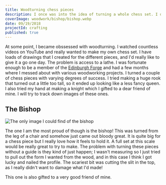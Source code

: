 ```yaml
---
title: Woodturning chess pieces
description: I once was into the idea of turning a whole chess set. I didn't get very far.
coverImage: woodwork/bishop/bishop.webp
date: 09/19/2018
projectId: crafting
published: true
---
```


At some point, I became obssessed with woodturning. I watched countless videos on YouTube and really wanted to make my own chess set. I have loads of drawings that I created for the different pieces, and I'd really like to give it a go one day. The problem is access to a lathe. I was fortunate enough to be a member of the [Edinburgh Forge](https://edinburghforge.com/) and had a few months where I messed about with various woodworking projects. I turned a couple of chess pieces with varying degrees of success. I tried making a huge rook that turned out a little too tall, so it ended up looking like a less fancy queen. I also tried my hand at making a knight which I gifted to a dear friend of mine. I will try to track down images of these ones.

## The Bishop

![The only image I could find of the bishop](woodwork/bishop/bishop.jpg)

The one I am the most proud of though is the bishop! This was turned from the leg of a chair and somehow just came out bloody great. It is quite big for a chess piece but I really love how it feels to hold it. A full set at this scale would be really great to try to make. The problem with turning these pieces without a guide is they kind of just happen; I wasn't measuring so I just tried to pull out the form I wanted from the wood, and in this case I think I got lucky and nailed the profile. The scariest bit was cutting the slit in the top, as I really didn't want to damage what I'd made!

This one is also gifted to a very good friend of mine.
